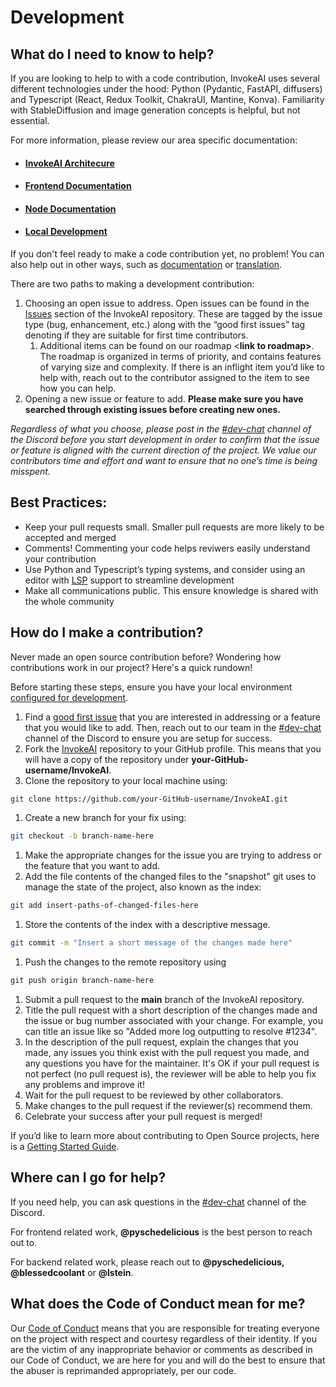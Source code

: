 # Development

## **What do I need to know to help?**

If you are looking to help to with a code contribution, InvokeAI uses several different technologies under the hood: Python (Pydantic, FastAPI, diffusers) and Typescript (React, Redux Toolkit, ChakraUI, Mantine, Konva). Familiarity with StableDiffusion and image generation concepts is helpful, but not essential. 

For more information, please review our area specific documentation:

* #### [InvokeAI Architecure](../ARCHITECTURE.md)
* #### [Frontend Documentation](development_guides/contributingToFrontend.md)
* #### [Node Documentation](../INVOCATIONS.md)
* #### [Local Development](../LOCAL_DEVELOPMENT.md)

If you don't feel ready to make a code contribution yet, no problem! You can also help out in other ways, such as [documentation](documentation.md) or [translation](translation.md).

There are two paths to making a development contribution: 

1. Choosing an open issue to address. Open issues can be found in the [Issues](https://github.com/invoke-ai/InvokeAI/issues?q=is%3Aissue+is%3Aopen) section of the InvokeAI repository. These are tagged by the issue type (bug, enhancement, etc.) along with the “good first issues” tag denoting if they are suitable for first time contributors.
    1. Additional items can be found on our roadmap <******************************link to roadmap>******************************. The roadmap is organized in terms of priority, and contains features of varying size and complexity. If there is an inflight item you’d like to help with, reach out to the contributor assigned to the item to see how you can help. 
2. Opening a new issue or feature to add. **Please make sure you have searched through existing issues before creating new ones.**

*Regardless of what you choose, please post in the  [#dev-chat](https://discord.com/channels/1020123559063990373/1049495067846524939) channel of the Discord before you start development in order to confirm that the issue or feature is aligned with the current direction of the project. We value our contributors time and effort and want to ensure that no one’s time is being misspent.*

## Best Practices: 
* Keep your pull requests small. Smaller pull requests are more likely to be accepted and merged
* Comments! Commenting your code helps reviwers easily understand your contribution
* Use Python and Typescript’s typing systems, and consider using an editor with [LSP](https://microsoft.github.io/language-server-protocol/) support to streamline development
* Make all communications public. This ensure knowledge is shared with the whole community

## **How do I make a contribution?**

Never made an open source contribution before? Wondering how contributions work in our project? Here's a quick rundown!

Before starting these steps, ensure you have your local environment [configured for development](../LOCAL_DEVELOPMENT.md).

1.  Find a [good first issue](https://github.com/invoke-ai/InvokeAI/contribute) that you are interested in addressing or a feature that you would like to add. Then, reach out to our team in the [#dev-chat](https://discord.com/channels/1020123559063990373/1049495067846524939) channel of the Discord to ensure you are  setup for success. 
2. Fork the [InvokeAI](https://github.com/invoke-ai/InvokeAI) repository to your GitHub profile. This means that you will have a copy of the repository under **your-GitHub-username/InvokeAI**.
3. Clone the repository to your local machine using:

```bash
git clone https://github.com/your-GitHub-username/InvokeAI.git
```

1. Create a new branch for your fix using:

```bash
git checkout -b branch-name-here
```

1. Make the appropriate changes for the issue you are trying to address or the feature that you want to add.
2. Add the file contents of the changed files to the "snapshot" git uses to manage the state of the project, also known as the index:

```bash
git add insert-paths-of-changed-files-here
```

1. Store the contents of the index with a descriptive message.

```bash
git commit -m "Insert a short message of the changes made here"
```

1. Push the changes to the remote repository using

```markdown
git push origin branch-name-here
```

1. Submit a pull request to the **main** branch of the InvokeAI repository.
2. Title the pull request with a short description of the changes made and the issue or bug number associated with your change. For example, you can title an issue like so "Added more log outputting to resolve #1234".
3. In the description of the pull request, explain the changes that you made, any issues you think exist with the pull request you made, and any questions you have for the maintainer. It's OK if your pull request is not perfect (no pull request is), the reviewer will be able to help you fix any problems and improve it!
4. Wait for the pull request to be reviewed by other collaborators.
5. Make changes to the pull request if the reviewer(s) recommend them.
6. Celebrate your success after your pull request is merged!

If you’d like to learn more about contributing to Open Source projects, here is a [Getting Started Guide](https://opensource.com/article/19/7/create-pull-request-github). 

## **Where can I go for help?**

If you need help, you can ask questions in the [#dev-chat](https://discord.com/channels/1020123559063990373/1049495067846524939) channel of the Discord.

For frontend related work, **@pyschedelicious** is the best person to reach out to. 

For backend related work, please reach out to **@pyschedelicious, @blessedcoolant** or **@lstein**. 

## **What does the Code of Conduct mean for me?**

Our [Code of Conduct](CODE_OF_CONDUCT.md)  means that you are responsible for treating everyone on the project with respect and courtesy regardless of their identity. If you are the victim of any inappropriate behavior or comments as described in our Code of Conduct, we are here for you and will do the best to ensure that the abuser is reprimanded appropriately, per our code.

